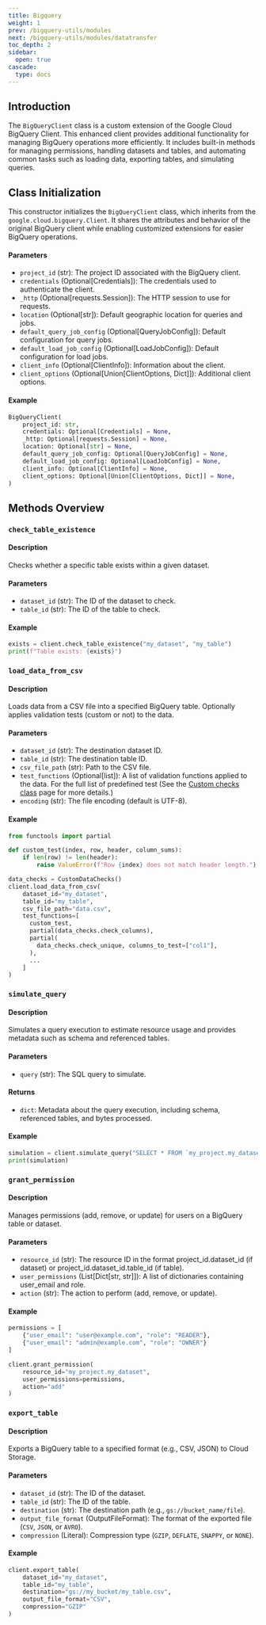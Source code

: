 ```yaml
---
title: Bigquery
weight: 1
prev: /bigquery-utils/modules
next: /bigquery-utils/modules/datatransfer
toc_depth: 2
sidebar:
  open: true
cascade:
  type: docs
---
```


## Introduction

The `BigQueryClient` class is a custom extension of the Google Cloud BigQuery Client. This enhanced client provides additional functionality for managing BigQuery operations more efficiently. It includes built-in methods for managing permissions, handling datasets and tables, and automating common tasks such as loading data, exporting tables, and simulating queries.

## Class Initialization
This constructor initializes the `BigQueryClient` class, which inherits from the `google.cloud.bigquery.Client`. It shares the attributes and behavior of the original BigQuery client while enabling customized extensions for easier BigQuery operations.
#### Parameters
* `project_id` (str): The project ID associated with the BigQuery client.
* `credentials` (Optional[Credentials]): The credentials used to authenticate the client.
* `_http` (Optional[requests.Session]): The HTTP session to use for requests.
* `location` (Optional[str]): Default geographic location for queries and jobs.
* `default_query_job_config` (Optional[QueryJobConfig]): Default configuration for query jobs.
* `default_load_job_config` (Optional[LoadJobConfig]): Default configuration for load jobs.
* `client_info` (Optional[ClientInfo]): Information about the client.
* `client_options` (Optional[Union[ClientOptions, Dict]]): Additional client options.
#### Example
```python
BigQueryClient(
    project_id: str,
    credentials: Optional[Credentials] = None,
    _http: Optional[requests.Session] = None,
    location: Optional[str] = None,
    default_query_job_config: Optional[QueryJobConfig] = None,
    default_load_job_config: Optional[LoadJobConfig] = None,
    client_info: Optional[ClientInfo] = None,
    client_options: Optional[Union[ClientOptions, Dict]] = None,
)
```

## Methods Overview

### `check_table_existence`
#### Description
Checks whether a specific table exists within a given dataset.
#### Parameters
* `dataset_id` (str): The ID of the dataset to check.
* `table_id` (str): The ID of the table to check.
#### Example
```python
exists = client.check_table_existence("my_dataset", "my_table")
print(f"Table exists: {exists}")
```

### `load_data_from_csv`
#### Description
Loads data from a CSV file into a specified BigQuery table. Optionally applies validation tests (custom or not) to the data.
#### Parameters
* `dataset_id` (str): The destination dataset ID.
* `table_id` (str): The destination table ID.
* `csv_file_path` (str): Path to the CSV file.
* `test_functions` (Optional[list]): A list of validation functions applied to the data. For the full list of predefined test (See the [Custom checks class](/bigquery-advanced-utils/modules/custom_data_checks) page for more details.)
* `encoding` (str): The file encoding (default is UTF-8).

#### Example
```python
from functools import partial

def custom_test(index, row, header, column_sums):
    if len(row) != len(header):
        raise ValueError(f"Row {index} does not match header length.")

data_checks = CustomDataChecks()
client.load_data_from_csv(
    dataset_id="my_dataset",
    table_id="my_table",
    csv_file_path="data.csv",
    test_functions=[
      custom_test,
      partial(data_checks.check_columns),
      partial(
        data_checks.check_unique, columns_to_test=["col1"],
      ),
      ...
    ]
)
```



### `simulate_query`
#### Description
Simulates a query execution to estimate resource usage and provides metadata such as schema and referenced tables.
#### Parameters
* `query` (str): The SQL query to simulate.
#### Returns
* `dict`: Metadata about the query execution, including schema, referenced tables, and bytes processed.
#### Example
```python
simulation = client.simulate_query("SELECT * FROM `my_project.my_dataset.my_table` LIMIT 10")
print(simulation)
```

### `grant_permission`
#### Description
Manages permissions (add, remove, or update) for users on a BigQuery table or dataset.
#### Parameters
* `resource_id` (str): The resource ID in the format project_id.dataset_id (if dataset) or project_id.dataset_id.table_id (if table).
* `user_permissions` (List[Dict[str, str]]): A list of dictionaries containing user_email and role.
* `action` (str): The action to perform (add, remove, or update).
#### Example
```python
permissions = [
    {"user_email": "user@example.com", "role": "READER"},
    {"user_email": "admin@example.com", "role": "OWNER"}
]

client.grant_permission(
    resource_id="my_project.my_dataset",
    user_permissions=permissions,
    action="add"
)
```

### `export_table`
#### Description
Exports a BigQuery table to a specified format (e.g., CSV, JSON) to Cloud Storage.
#### Parameters
* `dataset_id` (str): The ID of the dataset.
* `table_id` (str): The ID of the table.
* `destination` (str): The destination path (e.g., `gs://bucket_name/file`).
* `output_file_format` (OutputFileFormat): The format of the exported file (`CSV`, `JSON`, or `AVRO`).
* `compression` (Literal): Compression type (`GZIP`, `DEFLATE`, `SNAPPY`, or `NONE`).
#### Example
```python
client.export_table(
    dataset_id="my_dataset",
    table_id="my_table",
    destination="gs://my_bucket/my_table.csv",
    output_file_format="CSV",
    compression="GZIP"
)
```